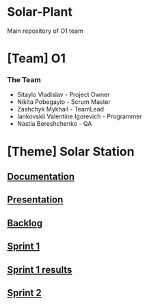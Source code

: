 # Solar-Plant
Main repository of O1 team
# [Team] O1

### The Team
* Sitaylo Vladislav - Project Owner
* Nikita Pobegaylo - Scrum Master
* Zashchyk Mykhail - TeamLead
* Iankovskii Valentine Igorevich - Programmer
* Nastia Bereshchenko - QA

# [Theme] Solar Station
## [Documentation]()
## [Presentation](https://docs.google.com/presentation/d/1tGCETiaD4exugaNlDu54ClsoZvf4k1ZoxUOAMVfY-Fo/edit?usp=sharing)
## [Backlog](https://docs.google.com/spreadsheets/d/1irYlW0vZWMn9O8puxm6ESnxCZLef92VWAa7qfLqrlxk/edit?usp=sharing)
## [Sprint 1](https://docs.google.com/document/d/14jrS62fYHRyP-mEn5zzHfeenmLjyy6Y_AiPtuE6o2OM/edit?usp=sharing)
## [Sprint 1 results](https://docs.google.com/presentation/d/1VMcxyEN45ClDFyQ4k6ho6Ebgcq4O3C7RMFDFxM5q2po/edit?usp=sharing)
## [Sprint 2](https://docs.google.com/document/d/1YsTClKQze_HRU2Ee9ugIegf-jtkB3fXphWX90Ygf-WQ/edit?usp=sharing) 
